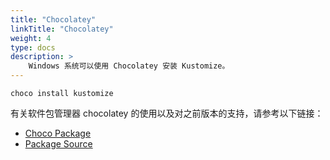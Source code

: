 ```yaml
---
title: "Chocolatey"
linkTitle: "Chocolatey"
weight: 4
type: docs
description: >
    Windows 系统可以使用 Chocolatey 安装 Kustomize。
---
```


```
choco install kustomize
```

有关软件包管理器 chocolatey 的使用以及对之前版本的支持，请参考以下链接：
- [Choco Package](https://chocolatey.org/packages/kustomize)
- [Package Source](https://github.com/kenmaglio/choco-kustomize)